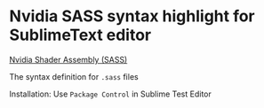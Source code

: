 # Nvidia SASS syntax highlight for SublimeText editor  #

[Nvidia Shader Assembly (SASS)](https://docs.nvidia.com/cuda/cuda-binary-utilities/index.html#instruction-set-ref)

The syntax definition for `.sass` files

Installation: Use `Package Control` in Sublime Test Editor
